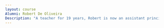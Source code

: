 ```yaml
---
layout: course
Alumni: Robert De Oliveira
Description: "A teacher for 19 years, Robert is now an assistant principal at Kankakee High School. Following his own firsthand experience as an immigrant, one of Robert's hallmarks is encouraging students to explore other countries and to learn their cultures."
---
```

